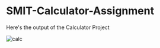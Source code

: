 # SMIT-Calculator-Assignment

Here's the output of the Calculator Project

![calc](https://github.com/JafranAhmad/SMIT-Calculator-Assignment/assets/136591003/439cbda6-f97f-49c1-a738-d47d3697701a)
